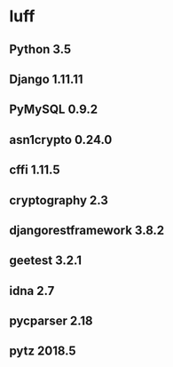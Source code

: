 # luff
## Python 3.5
## Django	1.11.11
## PyMySQL	0.9.2
## asn1crypto	0.24.0
## cffi	1.11.5
## cryptography	2.3
## djangorestframework	3.8.2
## geetest	3.2.1
## idna	2.7
## pycparser	2.18
## pytz	2018.5
